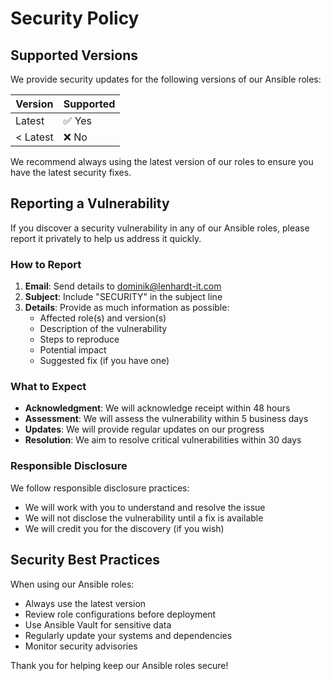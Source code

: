 # Security Policy

## Supported Versions

We provide security updates for the following versions of our Ansible roles:

| Version | Supported          |
| ------- | ------------------ |
| Latest  | ✅ Yes             |
| < Latest| ❌ No              |

We recommend always using the latest version of our roles to ensure you have the latest security fixes.

## Reporting a Vulnerability

If you discover a security vulnerability in any of our Ansible roles, please report it privately to help us address it quickly.

### How to Report

1. **Email**: Send details to dominik@lenhardt-it.com
2. **Subject**: Include "SECURITY" in the subject line
3. **Details**: Provide as much information as possible:
   - Affected role(s) and version(s)
   - Description of the vulnerability
   - Steps to reproduce
   - Potential impact
   - Suggested fix (if you have one)

### What to Expect

- **Acknowledgment**: We will acknowledge receipt within 48 hours
- **Assessment**: We will assess the vulnerability within 5 business days
- **Updates**: We will provide regular updates on our progress
- **Resolution**: We aim to resolve critical vulnerabilities within 30 days

### Responsible Disclosure

We follow responsible disclosure practices:
- We will work with you to understand and resolve the issue
- We will not disclose the vulnerability until a fix is available
- We will credit you for the discovery (if you wish)

## Security Best Practices

When using our Ansible roles:

- Always use the latest version
- Review role configurations before deployment
- Use Ansible Vault for sensitive data
- Regularly update your systems and dependencies
- Monitor security advisories

Thank you for helping keep our Ansible roles secure!

